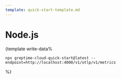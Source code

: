 ```yaml
---
template: quick-start-template.md
---
```

# Node.js

<docs-template>

{template write-data%

<!--@include: ../../db-cloud-shared/quick-start/node.md-->

```shell
npx greptime-cloud-quick-start@latest --endpoint=http://localhost:4000/v1/otlp/v1/metrics
```
%}

</docs-template>
